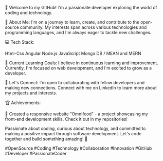 👋 Welcome to my GitHub! I'm a passionate developer exploring the world of coding and technology.

🚀 About Me:
I'm on a journey to learn, create, and contribute to the open-source community. My interests span across various technologies and programming languages, and I'm always eager to tackle new challenges.

💻 Tech Stack:

Html-Css
Angular
Node.js
JavaScript
Mongo DB / MEAN and MERN 


🌱 Current Learning Goals:
I believe in continuous learning and improvement. Currently, I'm focused on web development, and I'm excited to grow as a developer.

🔗 Let's Connect:
I'm open to collaborating with fellow developers and making new connections. Connect with me on LinkedIn to learn more about my projects and interests.

🏆 Achievements:

🏅 Created a responsive website "Omnifood" - a project showcasing my front-end development skills. Check it out in my repositories!

Passionate about coding, curious about technology, and committed to making a positive impact through software development. Let's code together and build something amazing! 🚀

#OpenSource #Coding #Technology #Collaboration #Innovation #GitHub #Developer #PassionateCoder
